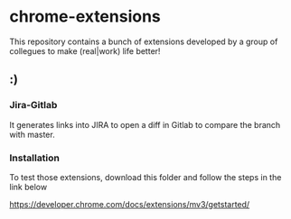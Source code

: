 # chrome-extensions

This repository contains a bunch of extensions developed by a group of collegues to make (real|work) life better!

## :)

### Jira-Gitlab

It generates links into JIRA to open a diff in Gitlab to compare the branch with master.

### Installation

To test those extensions, download this folder and follow the steps in the link below

<https://developer.chrome.com/docs/extensions/mv3/getstarted/>
